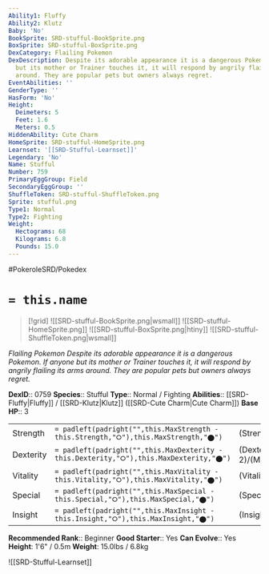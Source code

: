 ```yaml
---
Ability1: Fluffy
Ability2: Klutz
Baby: 'No'
BookSprite: SRD-stufful-BookSprite.png
BoxSprite: SRD-stufful-BoxSprite.png
DexCategory: Flailing Pokemon
DexDescription: Despite its adorable appearance it is a dangerous Pokemon. If anyone
  but its mother or Trainer touches it, it will respond by angrily flailing its arms
  around. They are popular pets but owners always regret.
EventAbilities: ''
GenderType: ''
HasForm: 'No'
Height:
  Deimeters: 5
  Feet: 1.6
  Meters: 0.5
HiddenAbility: Cute Charm
HomeSprite: SRD-stufful-HomeSprite.png
Learnset: '[[SRD-Stufful-Learnset]]'
Legendary: 'No'
Name: Stufful
Number: 759
PrimaryEggGroup: Field
SecondaryEggGroup: ''
ShuffleToken: SRD-stufful-ShuffleToken.png
Sprite: stufful.png
Type1: Normal
Type2: Fighting
Weight:
  Hectograms: 68
  Kilograms: 6.8
  Pounds: 15.0
---
```


#PokeroleSRD/Pokedex

# `= this.name`

> [!grid]
> ![[SRD-stufful-BookSprite.png|wsmall]]
> ![[SRD-stufful-HomeSprite.png]]
> ![[SRD-stufful-BoxSprite.png|htiny]]
> ![[SRD-stufful-ShuffleToken.png|wsmall]]


*Flailing Pokemon*
*Despite its adorable appearance it is a dangerous Pokemon. If anyone but its mother or Trainer touches it, it will respond by angrily flailing its arms around. They are popular pets but owners always regret.*

**DexID**:: 0759
**Species**:: Stufful
**Type**:: Normal / Fighting
**Abilities**:: [[SRD-Fluffy|Fluffy]] / [[SRD-Klutz|Klutz]] ([[SRD-Cute Charm|Cute Charm]])
**Base HP**:: 3

|           |                                                                                        |                                          |
| --------- | -------------------------------------------------------------------------------------- | ---------------------------------------- |
| Strength  | `= padleft(padright("",this.MaxStrength - this.Strength,"⭘"),this.MaxStrength,"⬤")`    | (Strength::2)/(MaxStrength::5)   |
| Dexterity | `= padleft(padright("",this.MaxDexterity - this.Dexterity,"⭘"),this.MaxDexterity,"⬤")` | (Dexterity:: 2)/(MaxDexterity::4) |
| Vitality  | `= padleft(padright("",this.MaxVitality - this.Vitality,"⭘"),this.MaxVitality,"⬤")`    | (Vitality::2)/(MaxVitality::4)   |
| Special   | `= padleft(padright("",this.MaxSpecial - this.Special,"⭘"),this.MaxSpecial,"⬤")`       | (Special::2)/(MaxSpecial::4)     |
| Insight   | `= padleft(padright("",this.MaxInsight - this.Insight,"⭘"),this.MaxInsight,"⬤")`       | (Insight::2)/(MaxInsight::4)     |


**Recommended Rank**:: Beginner
**Good Starter**:: Yes
**Can Evolve**:: Yes
**Height**: 1'6" / 0.5m
**Weight**: 15.0lbs / 6.8kg

![[SRD-Stufful-Learnset]]